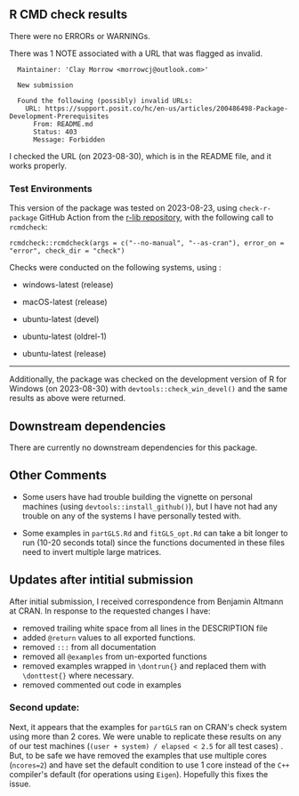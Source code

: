 ## R CMD check results

There were no ERRORs or WARNINGs.

There was 1 NOTE associated with a URL that was flagged as invalid.

```
  Maintainer: 'Clay Morrow <morrowcj@outlook.com>'
    
  New submission

  Found the following (possibly) invalid URLs:
    URL: https://support.posit.co/hc/en-us/articles/200486498-Package-Development-Prerequisites
      From: README.md
      Status: 403
      Message: Forbidden
```

I checked the URL (on 2023-08-30), which is in the README file, and it works properly.

### Test Environments

This version of the package was tested on 2023-08-23, using `check-r-package` GitHub Action from the 
[r-lib repository](https://github.com/r-lib/actions), with the following call to `rcmdcheck`:

```
rcmdcheck::rcmdcheck(args = c("--no-manual", "--as-cran"), error_on = "error", check_dir = "check")
```

Checks were conducted on the following systems, using :

  * windows-latest (release)
  
  * macOS-latest (release)
  
  * ubuntu-latest (devel)
  
  * ubuntu-latest (oldrel-1)
  
  * ubuntu-latest (release)
  
----  
  
Additionally, the package was checked on the development version of R for Windows 
(on 2023-08-30) with `devtools::check_win_devel()` and the same results as above
were returned. 

## Downstream dependencies

There are currently no downstream dependencies for this package.

## Other Comments

* Some users have had trouble building the vignette on personal machines 
(using `devtools::install_github()`), but I have not had any trouble on any 
of the systems I have personally tested with. 

* Some examples in `partGLS.Rd` and `fitGLS_opt.Rd` can take a bit longer to run
(10-20 seconds total) since the functions documented in these files need to 
invert multiple large matrices. 

## Updates after intitial submission 

After initial submission, I received correspondence from Benjamin Altmann at CRAN. In response to the requested 
changes I have:

* removed trailing white space from all lines in the DESCRIPTION file
* added `@return` values to all exported functions. 
* removed `:::` from all documentation
* removed all `@examples` from un-exported functions
* removed examples wrapped in `\dontrun{}` and replaced them with `\donttest{}` where necessary.
* removed commented out code in examples

### Second update:

Next, it appears that the examples for `partGLS` ran on CRAN's check system using more than 2 cores. We were unable
to replicate these results on any of our test machines (`(user + system) / elapsed < 2.5` for all test cases) . But, 
to be safe we have removed the examples that use multiple cores (`ncores=2`) and have set the default condition to use 
1 core instead of the `C++` compiler's default (for operations using `Eigen`). Hopefully this fixes the issue.



